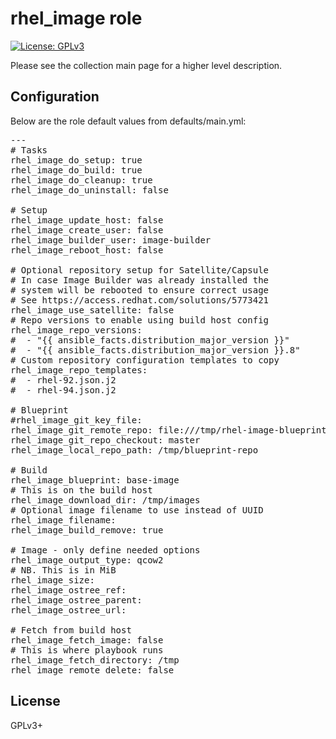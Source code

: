 # rhel_image role

[![License: GPLv3](https://img.shields.io/badge/license-GPLv3-brightgreen.svg)](https://www.gnu.org/licenses/gpl-3.0)

Please see the collection main page for a higher level description.

## Configuration

Below are the role default values from defaults/main.yml:

<pre>
---
# Tasks
rhel_image_do_setup: true
rhel_image_do_build: true
rhel_image_do_cleanup: true
rhel_image_do_uninstall: false

# Setup
rhel_image_update_host: false
rhel_image_create_user: false
rhel_image_builder_user: image-builder
rhel_image_reboot_host: false

# Optional repository setup for Satellite/Capsule
# In case Image Builder was already installed the
# system will be rebooted to ensure correct usage
# See https://access.redhat.com/solutions/5773421
rhel_image_use_satellite: false
# Repo versions to enable using build host config
rhel_image_repo_versions:
#  - "{{ ansible_facts.distribution_major_version }}"
#  - "{{ ansible_facts.distribution_major_version }}.8"
# Custom repository configuration templates to copy
rhel_image_repo_templates:
#  - rhel-92.json.j2
#  - rhel-94.json.j2

# Blueprint
#rhel_image_git_key_file:
rhel_image_git_remote_repo: file:///tmp/rhel-image-blueprints.git
rhel_image_git_repo_checkout: master
rhel_image_local_repo_path: /tmp/blueprint-repo

# Build
rhel_image_blueprint: base-image
# This is on the build host
rhel_image_download_dir: /tmp/images
# Optional image filename to use instead of UUID
rhel_image_filename:
rhel_image_build_remove: true

# Image - only define needed options
rhel_image_output_type: qcow2
# NB. This is in MiB
rhel_image_size:
rhel_image_ostree_ref:
rhel_image_ostree_parent:
rhel_image_ostree_url:

# Fetch from build host
rhel_image_fetch_image: false
# This is where playbook runs
rhel_image_fetch_directory: /tmp
rhel_image_remote_delete: false
</pre>

## License

GPLv3+
